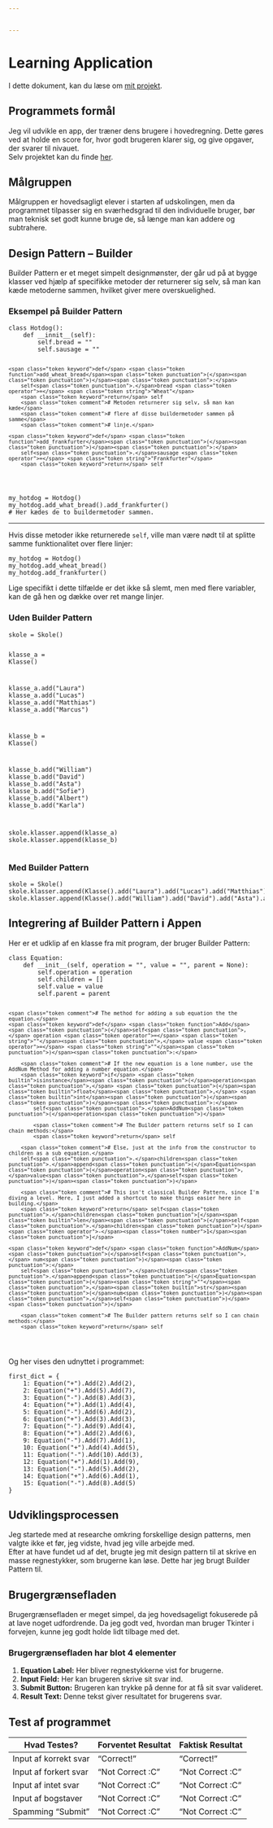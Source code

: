 ```yaml
---


---
```


<h1 id="learning-application">Learning Application</h1>
<p>I dette dokument, kan du læse om <a href="https://github.com/BapllStar/Programmering-B/tree/main/Learning-Application">mit projekt</a>.</p>
<h2 id="programmets-formål">Programmets formål</h2>
<p>Jeg vil udvikle en app, der træner dens brugere i hovedregning. Dette gøres ved at holde en score for, hvor godt brugeren klarer sig, og give opgaver, der svarer til nivauet.<br>
Selv projektet kan du finde <a href="https://github.com/BapllStar/Programmering-B/tree/main/Learning-Application">her</a>.</p>
<h2 id="målgruppen">Målgruppen</h2>
<p>Målgruppen er hovedsagligt elever i starten af udskolingen, men da programmet tilpasser sig en sværhedsgrad til den individuelle bruger, bør man teknisk set godt kunne bruge de, så længe man kan addere og subtrahere.</p>
<h2 id="design-pattern----builder">Design Pattern – Builder</h2>
<p>Builder Pattern er et meget simpelt designmønster, der går ud på at bygge klasser ved hjælp af specifikke metoder der returnerer sig selv, så man kan kæde metoderne sammen, hvilket giver mere overskuelighed.</p>
<h3 id="eksempel-på-builder-pattern">Eksempel på Builder Pattern</h3>
<pre class=" language-python"><code class="prism  language-python"><span class="token keyword">class</span> <span class="token class-name">Hotdog</span><span class="token punctuation">(</span><span class="token punctuation">)</span><span class="token punctuation">:</span>
	<span class="token keyword">def</span> <span class="token function">__innit__</span><span class="token punctuation">(</span>self<span class="token punctuation">)</span><span class="token punctuation">:</span>
		self<span class="token punctuation">.</span>bread <span class="token operator">=</span> <span class="token string">""</span>
		self<span class="token punctuation">.</span>sausage <span class="token operator">=</span> <span class="token string">""</span>

	<span class="token keyword">def</span> <span class="token function">add_wheat_bread</span><span class="token punctuation">(</span><span class="token punctuation">)</span><span class="token punctuation">:</span>
		self<span class="token punctuation">.</span>bread <span class="token operator">=</span> <span class="token string">"Wheat"</span>
		<span class="token keyword">return</span> self
		<span class="token comment"># Metoden returnerer sig selv, så man kan kæde</span>
		<span class="token comment"># flere af disse buildermetoder sammen på samme</span>
		<span class="token comment"># linje.</span>

	<span class="token keyword">def</span> <span class="token function">add_frankfurter</span><span class="token punctuation">(</span><span class="token punctuation">)</span><span class="token punctuation">:</span>
		self<span class="token punctuation">.</span>sausage <span class="token operator">=</span> <span class="token string">"Frankfurter"</span>
		<span class="token keyword">return</span> self
</code></pre>
<pre class=" language-python"><code class="prism  language-python">my_hotdog <span class="token operator">=</span> Hotdog<span class="token punctuation">(</span><span class="token punctuation">)</span>
my_hotdog<span class="token punctuation">.</span>add_what_bread<span class="token punctuation">(</span><span class="token punctuation">)</span><span class="token punctuation">.</span>add_frankfurter<span class="token punctuation">(</span><span class="token punctuation">)</span>
<span class="token comment"># Her kædes de to buildermetoder sammen.</span>
</code></pre>
<hr>
<p>Hvis disse metoder ikke returnerede <code>self</code>, ville man være nødt til at splitte samme funktionalitet over flere linjer:</p>
<pre class=" language-python"><code class="prism  language-python">my_hotdog <span class="token operator">=</span> Hotdog<span class="token punctuation">(</span><span class="token punctuation">)</span>
my_hotdog<span class="token punctuation">.</span>add_wheat_bread<span class="token punctuation">(</span><span class="token punctuation">)</span>
my_hotdog<span class="token punctuation">.</span>add_frankfurter<span class="token punctuation">(</span><span class="token punctuation">)</span>
</code></pre>
<p>Lige specifikt i dette tilfælde er det ikke så slemt, men med flere variabler, kan de gå hen og dække over ret mange linjer.</p>
<h3 id="uden-builder-pattern">Uden Builder Pattern</h3>
<pre class=" language-python"><code class="prism  language-python">skole <span class="token operator">=</span> Skole<span class="token punctuation">(</span><span class="token punctuation">)</span>

klasse_a <span class="token operator">=</span> Klasse<span class="token punctuation">(</span><span class="token punctuation">)</span>

klasse_a<span class="token punctuation">.</span>add<span class="token punctuation">(</span><span class="token string">"Laura"</span><span class="token punctuation">)</span>
klasse_a<span class="token punctuation">.</span>add<span class="token punctuation">(</span><span class="token string">"Lucas"</span><span class="token punctuation">)</span>
klasse_a<span class="token punctuation">.</span>add<span class="token punctuation">(</span><span class="token string">"Matthias"</span><span class="token punctuation">)</span>
klasse_a<span class="token punctuation">.</span>add<span class="token punctuation">(</span><span class="token string">"Marcus"</span><span class="token punctuation">)</span>

klasse_b <span class="token operator">=</span> Klasse<span class="token punctuation">(</span><span class="token punctuation">)</span>

klasse_b<span class="token punctuation">.</span>add<span class="token punctuation">(</span><span class="token string">"William"</span><span class="token punctuation">)</span>
klasse_b<span class="token punctuation">.</span>add<span class="token punctuation">(</span><span class="token string">"David"</span><span class="token punctuation">)</span>
klasse_b<span class="token punctuation">.</span>add<span class="token punctuation">(</span><span class="token string">"Asta"</span><span class="token punctuation">)</span>
klasse_b<span class="token punctuation">.</span>add<span class="token punctuation">(</span><span class="token string">"Sofie"</span><span class="token punctuation">)</span>
klasse_b<span class="token punctuation">.</span>add<span class="token punctuation">(</span><span class="token string">"Albert"</span><span class="token punctuation">)</span>
klasse_b<span class="token punctuation">.</span>add<span class="token punctuation">(</span><span class="token string">"Karla"</span><span class="token punctuation">)</span>

skole<span class="token punctuation">.</span>klasser<span class="token punctuation">.</span>append<span class="token punctuation">(</span>klasse_a<span class="token punctuation">)</span>
skole<span class="token punctuation">.</span>klasser<span class="token punctuation">.</span>append<span class="token punctuation">(</span>klasse_b<span class="token punctuation">)</span>
</code></pre>
<h3 id="med-builder-pattern">Med Builder Pattern</h3>
<pre class=" language-python"><code class="prism  language-python">skole <span class="token operator">=</span> Skole<span class="token punctuation">(</span><span class="token punctuation">)</span>
skole<span class="token punctuation">.</span>klasser<span class="token punctuation">.</span>append<span class="token punctuation">(</span>Klasse<span class="token punctuation">(</span><span class="token punctuation">)</span><span class="token punctuation">.</span>add<span class="token punctuation">(</span><span class="token string">"Laura"</span><span class="token punctuation">)</span><span class="token punctuation">.</span>add<span class="token punctuation">(</span><span class="token string">"Lucas"</span><span class="token punctuation">)</span><span class="token punctuation">.</span>add<span class="token punctuation">(</span><span class="token string">"Matthias"</span><span class="token punctuation">)</span><span class="token punctuation">.</span>add<span class="token punctuation">(</span><span class="token string">"Marcus"</span><span class="token punctuation">)</span><span class="token punctuation">)</span>
skole<span class="token punctuation">.</span>klasser<span class="token punctuation">.</span>append<span class="token punctuation">(</span>Klasse<span class="token punctuation">(</span><span class="token punctuation">)</span><span class="token punctuation">.</span>add<span class="token punctuation">(</span><span class="token string">"William"</span><span class="token punctuation">)</span><span class="token punctuation">.</span>add<span class="token punctuation">(</span><span class="token string">"David"</span><span class="token punctuation">)</span><span class="token punctuation">.</span>add<span class="token punctuation">(</span><span class="token string">"Asta"</span><span class="token punctuation">)</span><span class="token punctuation">.</span>add<span class="token punctuation">(</span><span class="token string">"Sofie"</span><span class="token punctuation">)</span><span class="token punctuation">.</span>add<span class="token punctuation">(</span><span class="token string">"Albert"</span><span class="token punctuation">)</span><span class="token punctuation">.</span>add<span class="token punctuation">(</span><span class="token string">"Karla"</span><span class="token punctuation">)</span><span class="token punctuation">)</span>
</code></pre>
<h2 id="integrering-af-builder-pattern-i-appen">Integrering af Builder Pattern i Appen</h2>
<p>Her er et udklip af en klasse fra mit program, der bruger Builder Pattern:</p>
<pre class=" language-python"><code class="prism  language-python"><span class="token keyword">class</span> <span class="token class-name">Equation</span><span class="token punctuation">:</span>
    <span class="token keyword">def</span> <span class="token function">__init__</span><span class="token punctuation">(</span>self<span class="token punctuation">,</span> operation <span class="token operator">=</span> <span class="token string">""</span><span class="token punctuation">,</span> value <span class="token operator">=</span> <span class="token string">""</span><span class="token punctuation">,</span> parent <span class="token operator">=</span> <span class="token boolean">None</span><span class="token punctuation">)</span><span class="token punctuation">:</span>
        self<span class="token punctuation">.</span>operation <span class="token operator">=</span> operation
        self<span class="token punctuation">.</span>children <span class="token operator">=</span> <span class="token punctuation">[</span><span class="token punctuation">]</span>
        self<span class="token punctuation">.</span>value <span class="token operator">=</span> value
        self<span class="token punctuation">.</span>parent <span class="token operator">=</span> parent

    <span class="token comment"># The method for adding a sub equation the the equation.</span>
    <span class="token keyword">def</span> <span class="token function">Add</span><span class="token punctuation">(</span>self<span class="token punctuation">,</span> operation <span class="token operator">=</span> <span class="token string">""</span><span class="token punctuation">,</span> value <span class="token operator">=</span> <span class="token string">""</span><span class="token punctuation">)</span><span class="token punctuation">:</span>
        
        <span class="token comment"># If the new equation is a lone number, use the AddNum Method for adding a number equation.</span>
        <span class="token keyword">if</span> <span class="token builtin">isinstance</span><span class="token punctuation">(</span>operation<span class="token punctuation">,</span> <span class="token punctuation">(</span><span class="token builtin">float</span><span class="token punctuation">,</span> <span class="token builtin">int</span><span class="token punctuation">)</span><span class="token punctuation">)</span><span class="token punctuation">:</span>
            self<span class="token punctuation">.</span>AddNum<span class="token punctuation">(</span>operation<span class="token punctuation">)</span>

            <span class="token comment"># The Builder pattern returns self so I can chain methods:</span>
            <span class="token keyword">return</span> self
        
        <span class="token comment"># Else, just at the info from the constructor to children as a sub equation.</span>
        self<span class="token punctuation">.</span>children<span class="token punctuation">.</span>append<span class="token punctuation">(</span>Equation<span class="token punctuation">(</span>operation<span class="token punctuation">,</span>value<span class="token punctuation">,</span>self<span class="token punctuation">)</span><span class="token punctuation">)</span>

        <span class="token comment"># This isn't classical Builder Pattern, since I'm diving a level. Here, I just added a shortcut to make things easier here in building.</span>
        <span class="token keyword">return</span> self<span class="token punctuation">.</span>children<span class="token punctuation">[</span><span class="token builtin">len</span><span class="token punctuation">(</span>self<span class="token punctuation">.</span>children<span class="token punctuation">)</span><span class="token operator">-</span><span class="token number">1</span><span class="token punctuation">]</span>

    <span class="token keyword">def</span> <span class="token function">AddNum</span><span class="token punctuation">(</span>self<span class="token punctuation">,</span> num<span class="token punctuation">)</span><span class="token punctuation">:</span>
        self<span class="token punctuation">.</span>children<span class="token punctuation">.</span>append<span class="token punctuation">(</span>Equation<span class="token punctuation">(</span><span class="token string">""</span><span class="token punctuation">,</span><span class="token builtin">str</span><span class="token punctuation">(</span>num<span class="token punctuation">)</span><span class="token punctuation">,</span>self<span class="token punctuation">)</span><span class="token punctuation">)</span>

        <span class="token comment"># The Builder pattern returns self so I can chain methods:</span>
        <span class="token keyword">return</span> self
</code></pre>
<p>Og her vises den udnyttet i programmet:</p>
<pre class=" language-python"><code class="prism  language-python">first_dict <span class="token operator">=</span> <span class="token punctuation">{</span>
    <span class="token number">1</span><span class="token punctuation">:</span> Equation<span class="token punctuation">(</span><span class="token string">"+"</span><span class="token punctuation">)</span><span class="token punctuation">.</span>Add<span class="token punctuation">(</span><span class="token number">2</span><span class="token punctuation">)</span><span class="token punctuation">.</span>Add<span class="token punctuation">(</span><span class="token number">2</span><span class="token punctuation">)</span><span class="token punctuation">,</span>    
    <span class="token number">2</span><span class="token punctuation">:</span> Equation<span class="token punctuation">(</span><span class="token string">"+"</span><span class="token punctuation">)</span><span class="token punctuation">.</span>Add<span class="token punctuation">(</span><span class="token number">5</span><span class="token punctuation">)</span><span class="token punctuation">.</span>Add<span class="token punctuation">(</span><span class="token number">7</span><span class="token punctuation">)</span><span class="token punctuation">,</span>    
    <span class="token number">3</span><span class="token punctuation">:</span> Equation<span class="token punctuation">(</span><span class="token string">"-"</span><span class="token punctuation">)</span><span class="token punctuation">.</span>Add<span class="token punctuation">(</span><span class="token number">8</span><span class="token punctuation">)</span><span class="token punctuation">.</span>Add<span class="token punctuation">(</span><span class="token number">3</span><span class="token punctuation">)</span><span class="token punctuation">,</span>    
    <span class="token number">4</span><span class="token punctuation">:</span> Equation<span class="token punctuation">(</span><span class="token string">"+"</span><span class="token punctuation">)</span><span class="token punctuation">.</span>Add<span class="token punctuation">(</span><span class="token number">1</span><span class="token punctuation">)</span><span class="token punctuation">.</span>Add<span class="token punctuation">(</span><span class="token number">4</span><span class="token punctuation">)</span><span class="token punctuation">,</span>    
    <span class="token number">5</span><span class="token punctuation">:</span> Equation<span class="token punctuation">(</span><span class="token string">"-"</span><span class="token punctuation">)</span><span class="token punctuation">.</span>Add<span class="token punctuation">(</span><span class="token number">6</span><span class="token punctuation">)</span><span class="token punctuation">.</span>Add<span class="token punctuation">(</span><span class="token number">2</span><span class="token punctuation">)</span><span class="token punctuation">,</span>    
    <span class="token number">6</span><span class="token punctuation">:</span> Equation<span class="token punctuation">(</span><span class="token string">"+"</span><span class="token punctuation">)</span><span class="token punctuation">.</span>Add<span class="token punctuation">(</span><span class="token number">3</span><span class="token punctuation">)</span><span class="token punctuation">.</span>Add<span class="token punctuation">(</span><span class="token number">3</span><span class="token punctuation">)</span><span class="token punctuation">,</span>    
    <span class="token number">7</span><span class="token punctuation">:</span> Equation<span class="token punctuation">(</span><span class="token string">"-"</span><span class="token punctuation">)</span><span class="token punctuation">.</span>Add<span class="token punctuation">(</span><span class="token number">9</span><span class="token punctuation">)</span><span class="token punctuation">.</span>Add<span class="token punctuation">(</span><span class="token number">4</span><span class="token punctuation">)</span><span class="token punctuation">,</span>    
    <span class="token number">8</span><span class="token punctuation">:</span> Equation<span class="token punctuation">(</span><span class="token string">"+"</span><span class="token punctuation">)</span><span class="token punctuation">.</span>Add<span class="token punctuation">(</span><span class="token number">2</span><span class="token punctuation">)</span><span class="token punctuation">.</span>Add<span class="token punctuation">(</span><span class="token number">6</span><span class="token punctuation">)</span><span class="token punctuation">,</span>    
    <span class="token number">9</span><span class="token punctuation">:</span> Equation<span class="token punctuation">(</span><span class="token string">"-"</span><span class="token punctuation">)</span><span class="token punctuation">.</span>Add<span class="token punctuation">(</span><span class="token number">7</span><span class="token punctuation">)</span><span class="token punctuation">.</span>Add<span class="token punctuation">(</span><span class="token number">1</span><span class="token punctuation">)</span><span class="token punctuation">,</span>    
    <span class="token number">10</span><span class="token punctuation">:</span> Equation<span class="token punctuation">(</span><span class="token string">"+"</span><span class="token punctuation">)</span><span class="token punctuation">.</span>Add<span class="token punctuation">(</span><span class="token number">4</span><span class="token punctuation">)</span><span class="token punctuation">.</span>Add<span class="token punctuation">(</span><span class="token number">5</span><span class="token punctuation">)</span><span class="token punctuation">,</span>   
    <span class="token number">11</span><span class="token punctuation">:</span> Equation<span class="token punctuation">(</span><span class="token string">"-"</span><span class="token punctuation">)</span><span class="token punctuation">.</span>Add<span class="token punctuation">(</span><span class="token number">10</span><span class="token punctuation">)</span><span class="token punctuation">.</span>Add<span class="token punctuation">(</span><span class="token number">3</span><span class="token punctuation">)</span><span class="token punctuation">,</span>  
    <span class="token number">12</span><span class="token punctuation">:</span> Equation<span class="token punctuation">(</span><span class="token string">"+"</span><span class="token punctuation">)</span><span class="token punctuation">.</span>Add<span class="token punctuation">(</span><span class="token number">1</span><span class="token punctuation">)</span><span class="token punctuation">.</span>Add<span class="token punctuation">(</span><span class="token number">9</span><span class="token punctuation">)</span><span class="token punctuation">,</span>   
    <span class="token number">13</span><span class="token punctuation">:</span> Equation<span class="token punctuation">(</span><span class="token string">"-"</span><span class="token punctuation">)</span><span class="token punctuation">.</span>Add<span class="token punctuation">(</span><span class="token number">5</span><span class="token punctuation">)</span><span class="token punctuation">.</span>Add<span class="token punctuation">(</span><span class="token number">2</span><span class="token punctuation">)</span><span class="token punctuation">,</span>   
    <span class="token number">14</span><span class="token punctuation">:</span> Equation<span class="token punctuation">(</span><span class="token string">"+"</span><span class="token punctuation">)</span><span class="token punctuation">.</span>Add<span class="token punctuation">(</span><span class="token number">6</span><span class="token punctuation">)</span><span class="token punctuation">.</span>Add<span class="token punctuation">(</span><span class="token number">1</span><span class="token punctuation">)</span><span class="token punctuation">,</span>   
    <span class="token number">15</span><span class="token punctuation">:</span> Equation<span class="token punctuation">(</span><span class="token string">"-"</span><span class="token punctuation">)</span><span class="token punctuation">.</span>Add<span class="token punctuation">(</span><span class="token number">8</span><span class="token punctuation">)</span><span class="token punctuation">.</span>Add<span class="token punctuation">(</span><span class="token number">5</span><span class="token punctuation">)</span>    
<span class="token punctuation">}</span>
</code></pre>
<h2 id="udviklingsprocessen">Udviklingsprocessen</h2>
<p>Jeg startede med at researche omkring forskellige design patterns, men valgte ikke et før, jeg vidste, hvad jeg ville arbejde med.<br>
Efter at have fundet ud af det, brugte jeg mit design pattern til at skrive en masse regnestykker, som brugerne kan løse. Dette har jeg brugt Builder Pattern til.</p>
<h2 id="brugergrænsefladen">Brugergrænsefladen</h2>
<p>Brugergrænsefladen er meget simpel, da jeg hovedsageligt fokuserede på at lave noget udfordrende. Da jeg godt ved, hvordan man bruger Tkinter i forvejen, kunne jeg godt holde lidt tilbage med det.</p>
<h3 id="brugergrænsefladen-har-blot-4-elementer">Brugergrænsefladen har blot 4 elementer</h3>
<ol>
<li><strong>Equation Label:</strong> Her bliver regnestykkerne vist for brugerne.</li>
<li><strong>Input Field:</strong> Her kan brugeren skrive sit svar ind.</li>
<li><strong>Submit Button:</strong> Brugeren kan trykke på denne for at få sit svar valideret.</li>
<li><strong>Result Text:</strong> Denne tekst giver resultatet for brugerens svar.</li>
</ol>
<h2 id="test-af-programmet">Test af programmet</h2>

<table>
<thead>
<tr>
<th>Hvad Testes?</th>
<th>Forventet Resultat</th>
<th>Faktisk Resultat</th>
</tr>
</thead>
<tbody>
<tr>
<td>Input af korrekt svar</td>
<td>“Correct!”</td>
<td>“Correct!”</td>
</tr>
<tr>
<td>Input af forkert svar</td>
<td>“Not Correct :C”</td>
<td>“Not Correct :C”</td>
</tr>
<tr>
<td>Input af intet svar</td>
<td>“Not Correct :C”</td>
<td>“Not Correct :C”</td>
</tr>
<tr>
<td>Input af bogstaver</td>
<td>“Not Correct :C”</td>
<td>“Not Correct :C”</td>
</tr>
<tr>
<td>Spamming “Submit”</td>
<td>“Not Correct :C”</td>
<td>“Not Correct :C”</td>
</tr>
</tbody>
</table>
